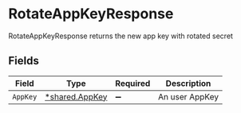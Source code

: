 # RotateAppKeyResponse

RotateAppKeyResponse returns the new app key with rotated secret


## Fields

| Field                                                  | Type                                                   | Required                                               | Description                                            |
| ------------------------------------------------------ | ------------------------------------------------------ | ------------------------------------------------------ | ------------------------------------------------------ |
| `AppKey`                                               | [*shared.AppKey](../../../pkg/models/shared/appkey.md) | :heavy_minus_sign:                                     | An user AppKey                                         |